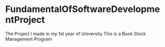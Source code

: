# FundamentalOfSoftwareDevelopmentProject
The Project I made in my 1st year of University
This is a Book Stock Management Program
